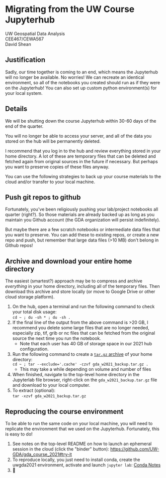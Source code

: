 # Migrating from the UW Course Jupyterhub

UW Geospatial Data Analysis  
CEE467/CEWA567  
David Shean  

## Justification

Sadly, our time together is coming to an end, which means the Jupyterhub will no longer be available. No worries! We can recreate an identical environment, so all of the notebooks you created should run as if they were on the Jupyterhub! You can also set up custom python environment(s) for your local system.

## Details

We will be shutting down the course Jupyterhub within 30-60 days of the end of the quarter.

You will no longer be able to access your server, and all of the data you stored on the hub will be permanently deleted.

I recommend that you log in to the hub and review everything stored in your home directory.  A lot of these are temporary files that can be deleted and fetched again from original sources in the future if necessary.  But perhaps you want to preserve copies of these files anyway.

You can use the following strategies to back up your course materials to the cloud and/or transfer to your local machine.

## Push git repos to github

Fortunately, you've been religiously pushing your lab/project notebooks all quarter (right?).  So those materials are already backed up as long as you maintain you Github account (the GDA organization will persist indefinitely).  

But maybe there are a few scratch notebooks or intermediate data files that you want to preserve.  You can add these to existing repos, or create a new repo and push, but remember that large data files (>10 MB) don't belong in Github repos!

## Archive and download your entire home directory

The easiest (smartest?) approach may be to compress and archive _everything_ in your home directory, including all of the temporary files. Then download this archive and store locally (or move to Google Drive or other cloud storage platform).

1. On the hub, open a terminal and run the following command to check your total disk usage:  
`cd ~ ; du -sh * ; du -sh .`
1. If the final line of the output from the above command is >20 GB, I recommend you delete some large files that are no longer needed, especially zip, tif, grib or nc files that can be fetched from the original source the next time you run the notebook.
   * Note that each user has 40 GB of storage space in our 2021 hub configuration.  
1. Run the following command to create a [`tar.gz` archive](https://en.wikipedia.org/wiki/Tar_(computing)) of your home directory:  
`cd ~ ; tar --exclude='.cache' -czvf gda_w2021_backup.tar.gz .` 
   * This may take a while depending on volume and number of files
1. When finished, navigate to the top-level home directory in the Jupyterlab file browser, right-click on the `gda_w2021_backup.tar.gz` file and download to your local computer.
1. To extract (optional):  
`tar -xzvf gda_w2021_backup.tar.gz`

## Reproducing the course environment

To be able to run the same code on your local machine, you will need to replicate the environment that we used on the Jupyterhub. Fortunately, this is easy to do!

1. See notes on the top-level README on how to launch an ephemeral session in the cloud (click the "binder" button): https://github.com/UW-GDA/gda_course_2021#try-it 
1. To reproduce locally, you just need to install conda, create the uwgda2021 environment, activate and launch `jupyter lab`: [Conda Notes](./conda.md)
1. :tada:
